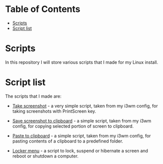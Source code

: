 Table of Contents
=================
* [Scripts](#Scripts)
* [Script list](#Script-list)

# Scripts
In this repository I will store various scripts that I made for my Linux install.

# Script list
The scripts that I made are:
* [Take screenshot](../main/screenshot) - a very simple script, taken from my i3wm config, for taking screenshots with PrintScreen key.
* [Save screenshot to clipboard](../main/screenshot_clipboard) - a simple script, taken from my i3wm config, for copying selected portion of screen to clipboard.
* [Paste to clipboard](../main/paste_clipboard) - a simple script, taken from my i3wm config, for pasting contents of a clipboard to a predefined folder.

* [Locker menu](../main/locker_menu) - a script to lock, suspend or hibernate a screen and reboot or shutdown a computer.
